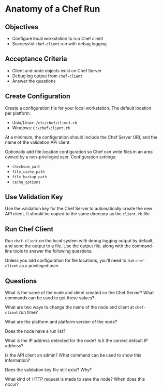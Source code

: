 Anatomy of a Chef Run
======================

## Objectives

* Configure local workstation to run Chef client
* Successful `chef-client` run with debug logging

## Acceptance Criteria

* Client and node objects exist on Chef Server
* Debug log output from `chef-client`
* Answer the questions

## Create Configuration

Create a configuration file for your local workstation. The default location per platform:

* Unix/Linux: `/etc/chef/client.rb`
* Windows: `C:\chef\client.rb`

At a minimum, the configuration should include the Chef Server URI, and the name of the validation API client.

Optionally add file location configuration so Chef can write files in an area owned by a non-privileged user. Configuration settings:

* `checksum_path`
* `file_cache_path`
* `file_backup_path`
* `cache_options`

## Use Validation Key

Use the validation key for the Chef Server to automatically create the new API client. It should be copied to the same directory as the `client.rb` file.

## Run Chef Client

Run `chef-client` on the local system with debug logging output by default, and send the output to a file. Use the output file, along with the command-line tools to answer the following questions.

Unless you add configuration for file locations, you'll need to run `chef-client` as a privileged user.

## Questions

What is the name of the node and client created on the Chef Server? What commands can be used to get these values?

What are two ways to change the name of the node and client at `chef-client` run time?

What are the platform and platform version of the node?

Does the node have a run list?

What is the IP address detected for the node? Is it the correct default IP address?

Is the API client an admin? What command can be used to show this information?

Does the validation key file still exist? Why?

What kind of HTTP request is made to save the node? When does this occur?
